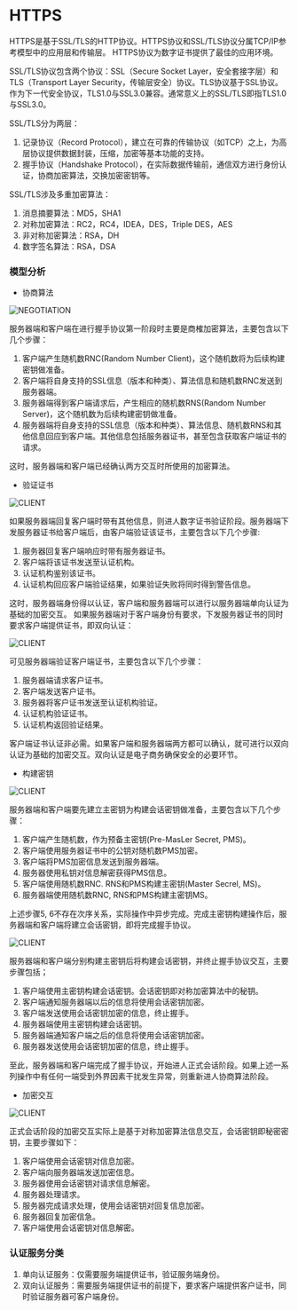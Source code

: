HTTPS
===

HTTPS是基于SSL/TLS的HTTP协议。HTTPS协议和SSL/TLS协议分属TCP/IP参考模型中的应用层和传输层。
HTTPS协议为数字证书提供了最佳的应用环境。

SSL/TLS协议包含两个协议：SSL（Secure Socket Layer，安全套接字层）和TLS（Transport Layer Security，传输层安全）协议。TLS协议基于SSL协议。作为下一代安全协议，TLS1.0与SSL3.0兼容。通常意义上的SSL/TLS即指TLS1.0与SSL3.0。

SSL/TLS分为两层：

1. 记录协议（Record Protocol），建立在可靠的传输协议（如TCP）之上，为高层协议提供数据封装，压缩，加密等基本功能的支持。
2. 握手协议（Handshake Protocol），在实际数据传输前，通信双方进行身份认证，协商加密算法，交换加密密钥等。

SSL/TLS涉及多重加密算法：

1. 消息摘要算法：MD5，SHA1
2. 对称加密算法：RC2，RC4，IDEA，DES，Triple DES，AES
3. 非对称加密算法：RSA，DH
4. 数字签名算法：RSA，DSA

### 模型分析

- 协商算法

![NEGOTIATION](img/6.2.1-negotiation.png)

服务器端和客户端在进行握手协议第一阶段时主要是商榷加密算法，主要包含以下几个步骤：

1. 客户端产生随机数RNC(Random Number Client)，这个随机数将为后续构建密钥做准备。
2. 客户端将自身支持的SSL信息（版本和种类）、算法信息和随机数RNC发送到服务器端。
3. 服务器端得到客户端请求后，产生相应的随机数RNS(Random Number Server)，这个随机数为后续构建密钥做准备。
4. 服务器端将自身支持的SSL信息（版本和种类）、算法信息、随机数RNS和其他信息回应到客户端。其他信息包括服务器证书，甚至包含获取客户端证书的请求。

这时，服务器端和客户端已经确认两方交互时所使用的加密算法。

- 验证证书

![CLIENT](img/6.2.2-client.png)

如果服务器端回复客户端时带有其他信息，则进人数字证书验证阶段。服务器端下发服务器证书给客户端后，由客户端验证该证书，主要包含以下几个步骤:

1. 服务器回复客户端响应时带有服务器证书。
2. 客户端将该证书发送至认证机构。
3. 认证机构鉴别该证书。
4. 认证机构回应客户端验证结果，如果验证失败将同时得到警告信息。

这时，服务器端身份得以认证，客户端和服务器端可以进行以服务器端单向认证为基础的加密交互。
如果服务器端对于客户端身份有要求，下发服务器证书的同时要求客户端提供证书，即双向认证：

![CLIENT](img/6.2.3-server.png)

可见服务器端验证客户端证书，主要包含以下几个步骤：

1. 服务器端请求客户证书。
2. 客户端发送客户证书。
3. 服务器将客户证书发送至认证机构验证。
4. 认证机构验证证书。
5. 认证机构返回验证结果。

客户端证书认证非必需。如果客户端和服务器端两方都可以确认，就可进行以双向认证为基础的加密交互。双向认证是电子商务确保安全的必要环节。

- 构建密钥

![CLIENT](img/6.2.4-ms.png)

服务器端和客户端要先建立主密钥为构建会话密钥做准备，主要包含以下几个步骤：

1. 客户端产生随机数，作为预备主密钥(Pre-MasLer Secret, PMS)。
2. 客户端使用服务器证书中的公钥对随机数PMS加密。
3. 客户端将PMS加密信息发送到服务器端。
4. 服务器使用私钥对信息解密获得PMS信息。
5. 客户端使用随机数RNC. RNS和PMS构建主密钥(Master Secrel, MS)。
6. 服务器端使用随机数RNC, RNS和PMS构建主密钥MS。

上述步骤5, 6不存在次序关系，实际操作中异步完成。完成主密钥构建操作后，服务器端和客户端将建立会话密钥，即将完成握手协议。

![CLIENT](img/6.2.5-session.png)

服务器端和客户端分别构建主密钥后将构建会话密钥，并终止握手协议交互，主要步骤包括；

1. 客户端使用主密钥构建会话密钥。会话密钥即对称加密算法中的秘钥。
2. 客户端通知服务器端以后的信息将使用会话密钥加密。
3. 客户端发送使用会话密钥加密的信息，终止握手。
4. 服务器端使用主密钥构建会话密钥。
5. 服务器端通知客户端之后的信息将使用会话密钥加密。
6. 服务器发送使用会话密钥加密的信息，终止握手。

至此，服务器端和客户端完成了握手协议，开始进人正式会话阶段。如果上述一系列操作中有任何一端受到外界因素干扰发生异常，则重新进人协商算法阶段。

- 加密交互

![CLIENT](img/6.2.6-encrypt.png)

正式会话阶段的加密交互实际上是基于对称加密算法信息交互，会话密钥即秘密密钥，主要步骤如下：

1. 客户端使用会话密钥对信息加密。
2. 客户端向服务器端发送加密信息。
3. 服务器使用会话密钥对请求信息解密。
4. 服务器处理请求。
5. 服务器完成请求处理，使用会话密钥对回复信息加密。
6. 服务器回复加密信急。
7. 客户端使用会话密钥对信息解密。

### 认证服务分类

1. 单向认证服务：仅需要服务端提供证书，验证服务端身份。
2. 双向认证服务：需要服务端提供证书的前提下，要求客户端提供客户证书，同时验证服务器可客户端身份。
